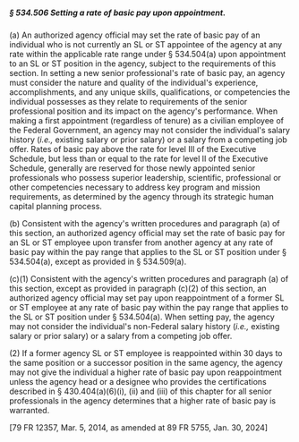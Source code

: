 ##### § 534.506 Setting a rate of basic pay upon appointment. #####

(a) An authorized agency official may set the rate of basic pay of an individual who is not currently an SL or ST appointee of the agency at any rate within the applicable rate range under § 534.504(a) upon appointment to an SL or ST position in the agency, subject to the requirements of this section. In setting a new senior professional's rate of basic pay, an agency must consider the nature and quality of the individual's experience, accomplishments, and any unique skills, qualifications, or competencies the individual possesses as they relate to requirements of the senior professional position and its impact on the agency's performance. When making a first appointment (regardless of tenure) as a civilian employee of the Federal Government, an agency may not consider the individual's salary history (*i.e.,* existing salary or prior salary) or a salary from a competing job offer. Rates of basic pay above the rate for level III of the Executive Schedule, but less than or equal to the rate for level II of the Executive Schedule, generally are reserved for those newly appointed senior professionals who possess superior leadership, scientific, professional or other competencies necessary to address key program and mission requirements, as determined by the agency through its strategic human capital planning process.

(b) Consistent with the agency's written procedures and paragraph (a) of this section, an authorized agency official may set the rate of basic pay for an SL or ST employee upon transfer from another agency at any rate of basic pay within the pay range that applies to the SL or ST position under § 534.504(a), except as provided in § 534.509(a).

(c)(1) Consistent with the agency's written procedures and paragraph (a) of this section, except as provided in paragraph (c)(2) of this section, an authorized agency official may set pay upon reappointment of a former SL or ST employee at any rate of basic pay within the pay range that applies to the SL or ST position under § 534.504(a). When setting pay, the agency may not consider the individual's non-Federal salary history (*i.e.,* existing salary or prior salary) or a salary from a competing job offer.

(2) If a former agency SL or ST employee is reappointed within 30 days to the same position or a successor position in the same agency, the agency may not give the individual a higher rate of basic pay upon reappointment unless the agency head or a designee who provides the certifications described in § 430.404(a)(6)(i), (ii) and (iii) of this chapter for all senior professionals in the agency determines that a higher rate of basic pay is warranted.

[79 FR 12357, Mar. 5, 2014, as amended at 89 FR 5755, Jan. 30, 2024]